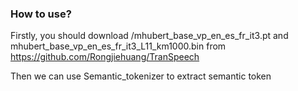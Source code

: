 ### How to use?
Firstly, you should download /mhubert_base_vp_en_es_fr_it3.pt and mhubert_base_vp_en_es_fr_it3_L11_km1000.bin from https://github.com/Rongjiehuang/TranSpeech <br>

Then we can use Semantic_tokenizer to extract semantic token
